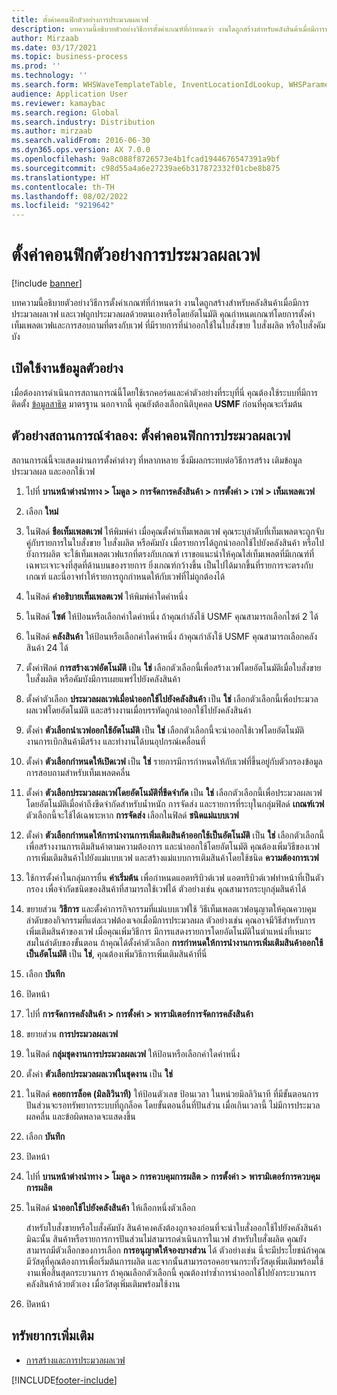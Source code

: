 ```yaml
---
title: ตั้งค่าคอนฟิกตัวอย่างการประมวลผลเวฟ
description: บทความนี้อธิบายตัวอย่างวิธีการตั้งค่าเกณฑ์ที่กำหนดว่า งานใดถูกสร้างสำหรับคลังสินค้าเมื่อมีการประมวลผลเวฟ และเวฟถูกประมวลผลด้วยตนเองหรือโดยอัตโนมัติ
author: Mirzaab
ms.date: 03/17/2021
ms.topic: business-process
ms.prod: ''
ms.technology: ''
ms.search.form: WHSWaveTemplateTable, InventLocationIdLookup, WHSParameters, ProdParameters, whswavetablecreatenew, WHSWaveTable, WHSWaveAttributes, WHSKanbanWaveTable, WHSWaveTableListPage, WHSKanbanWaveTableListPage
audience: Application User
ms.reviewer: kamaybac
ms.search.region: Global
ms.search.industry: Distribution
ms.author: mirzaab
ms.search.validFrom: 2016-06-30
ms.dyn365.ops.version: AX 7.0.0
ms.openlocfilehash: 9a8c088f8726573e4b1fcad1944676547391a9bf
ms.sourcegitcommit: c98d55a4a6e27239ae6b317872332f01cbe8b875
ms.translationtype: HT
ms.contentlocale: th-TH
ms.lasthandoff: 08/02/2022
ms.locfileid: "9219642"
---
```

# <a name="configure-wave-processing-example"></a>ตั้งค่าคอนฟิกตัวอย่างการประมวลผลเวฟ

[!include [banner](../../includes/banner.md)]

บทความนี้อธิบายตัวอย่างวิธีการตั้งค่าเกณฑ์ที่กำหนดว่า งานใดถูกสร้างสำหรับคลังสินค้าเมื่อมีการประมวลผลเวฟ และเวฟถูกประมวลผลด้วยตนเองหรือโดยอัตโนมัติ คุณกำหนดเกณฑ์โดยการตั้งค่าเท็มเพลตเวฟและการสอบถามที่ตรงกับเวฟ ที่มีรายการที่นำออกใช้ในใบสั่งขาย ใบสั่งผลิต หรือใบสั่งคัมบัง

## <a name="enable-sample-data"></a>เปิดใช้งานข้อมูลตัวอย่าง

เมื่อต้องการดำเนินการสถานการณ์นี้โดยใช้เรกคอร์ดและค่าตัวอย่างที่ระบุที่นี่ คุณต้องใช้ระบบที่มีการติดตั้ง [ข้อมูลสาธิต](../../../fin-ops-core/fin-ops/get-started/demo-data.md) มาตรฐาน นอกจากนี้ คุณยังต้องเลือกนิติบุคคล **USMF** ก่อนที่คุณจะเริ่มต้น

## <a name="example-scenario-configure-wave-processing"></a>ตัวอย่างสถานการณ์จำลอง: ตั้งค่าคอนฟิกการประมวลผลเวฟ

สถานการณ์นี้จะแสดงผ่านการตั้งค่าต่างๆ ที่หลากหลาย ซึ่งมีผลกระทบต่อวิธีการสร้าง เติมข้อมูล ประมวลผล และออกใช้เวฟ

1. ไปที่ **บานหน้าต่างนำทาง > โมดูล > การจัดการคลังสินค้า > การตั้งค่า > เวฟ > เท็มเพลตเวฟ**
1. เลือก **ใหม่**
1. ในฟิลด์ **ชือเท็มเพลตเวฟ** ให้พิมพ์ค่า เมื่อคุณตั้งค่าเท็มเพลตเวฟ คุณระบุลำดับที่เท็มเพลตจะถูกจับคู่กับรายการในใบสั่งขาย ใบสั่งผลิต หรือคัมบัง  เมื่อรายการได้ถูกนำออกใช้ไปยังคลังสินค้า หรือไปยังการผลิต จะใช้เท็มเพลตเวฟแรกที่ตรงกับเกณฑ์ เราขอแนะนำให้คุณใส่เท็มเพลตที่มีเกณฑ์ที่เฉพาะเจาะจงที่สุดที่ด้านบนของรายการ ยิ่งเกณฑ์กว้างขึ้น เป็นไปได้มากขึ้นที่รายการจะตรงกับเกณฑ์ และนี่อาจทำให้รายการถูกกำหนดให้กับเวฟที่ไม่ถูกต้องได้  
1. ในฟิลด์ **คำอธิบายเท็มเพลตเวฟ** ให้พิมพ์ค่าใดค่าหนึ่ง
1. ในฟิลด์ **ไซต์** ให้ป้อนหรือเลือกค่าใดค่าหนึ่ง ถ้าคุณกำลังใช้ USMF คุณสามารถเลือกไซต์ 2 ได้  
1. ในฟิลด์ **คลังสินค้า** ให้ป้อนหรือเลือกค่าใดค่าหนึ่ง ถ้าคุณกำลังใช้ USMF คุณสามารถเลือกคลังสินค้า 24 ได้  
1. ตั้งค่าฟิลด์ **การสร้างเวฟอัตโนมัติ** เป็น **ใช่** เลือกตัวเลือกนี้เพื่อสร้างเวฟโดยอัตโนมัติเมื่อใบสั่งขาย ใบสั่งผลิต หรือคัมบังมีการเผยแพร่ไปยังคลังสินค้า  
1. ตั้งค่าตัวเลือก **ประมวลผลเวฟเมื่อนำออกใช้ไปยังคลังสินค้า** เป็น **ใช่** เลือกตัวเลือกนี้เพื่อประมวลผลเวฟโดยอัตโนมัติ และสร้างงานเมื่อบรรทัดถูกนำออกใช้ไปยังคลังสินค้า  
1. ตั้งค่า **ตัวเลือกนำเวฟออกใช้อัตโนมัติ** เป็น **ใช่** เลือกตัวเลือกนี้จะนำออกใช้เวฟโดยอัตโนมัติ  งานการเบิกสินค้ามีสร้าง และทำงานได้บนอุปกรณ์เคลื่อนที่  
1. ตั้งค่า **ตัวเลือกกำหนดให้เปิดเวฟ** เป็น **ใช่** รายการมีการกำหนดให้กับเวฟที่ขึ้นอยู่กับตัวกรองข้อมูลการสอบถามสำหรับเท็มเพลตคลื่น  
1. ตั้งค่า **ตัวเลือกประมวลผลเวฟโดยอัตโนมัติที่ขีดจำกัด** เป็น **ใช่** เลือกตัวเลือกนี้เพื่อประมวลผลเวฟโดยอัตโนมัติเมื่อค่าถึงขีดจำกัดสำหรับน้ำหนัก การจัดส่ง และรายการที่ระบุในกลุ่มฟิลด์ **เกณฑ์เวฟ** ตัวเลือกนี้จะใช้ได้เฉพาะหาก **การจัดส่ง** เลือกในฟิลด์ **ชนิดแม่แบบเวฟ**  
1. ตั้งค่า **ตัวเลือกกำหนดให้การนำงานการเพิ่มเติมสินค้าออกใช้เป็นอัตโนมัติ** เป็น **ใช่** เลือกตัวเลือกนี้เพื่อสร้างงานการเติมสินค้าตามความต้องการ และนำออกใช้โดยอัตโนมัติ คุณต้องเพิ่มวิธีของเวฟการเพิ่มเติมสินค้าไปยังแม่แบบเวฟ และสร้างแม่แบบการเติมสินค้าโดยใช้ชนิด **ความต้องการเวฟ**  
1. ใช้การตั้งค่าในกลุ่มการยื่น **ค่าเริ่มต้น** เพื่อกําหนดแอตทริบิวต์เวฟ แอตทริบิวต์เวฟทำหน้าที่เป็นตัวกรอง เพื่อจำกัดชนิดของสินค้าที่สามารถใช้เวฟได้ ตัวอย่างเช่น คุณสามารถระบุกลุ่มสินค้าได้  
1. ขยายส่วน **วิธีการ** และตั้งค่าการกิจกรรมที่แม่แบบเวฟใช้ วิธีเท็มเพลตเวฟอนุญาตให้คุณควบคุมลำดับของกิจกรรมที่แต่ละเวฟต้องเจอเมื่อมีการประมวลผล ตัวอย่างเช่น คุณอาจมีวิธีสำหรับการเพิ่มเติมสินค้าของเวฟ เมื่อคุณเพิ่มวิธีการ มีการแสดงรายการโดยอัตโนมัติในตำแหน่งที่เหมาะสมในลำดับของขั้นตอน ถ้าคุณได้ตั้งค่าตัวเลือก **การกำหนดให้การนำงานการเพิ่มเติมสินค้าออกใช้เป็นอัตโนมัติ** เป็น **ใช่**, คุณต้องเพิ่มวิธีการเพิ่มเติมสินค้าที่นี่  
1. เลือก **บันทึก**
1. ปิดหน้า
1. ไปที่ **การจัดการคลังสินค้า > การตั้งค่า > พารามิเตอร์การจัดการคลังสินค้า**
1. ขยายส่วน **การประมวลผลเวฟ**
1. ในฟิลด์ **กลุ่มชุดงานการประมวลผลเวฟ** ให้ป้อนหรือเลือกค่าใดค่าหนึ่ง
1. ตั้งค่า **ตัวเลือกประมวลผลเวฟในชุดงาน** เป็น **ใช่**
1. ในฟิลด์ **คอยการล็อค (มิลลิวินาที)** ให้ป้อนตัวเลข ป้อนเวลา ในหน่วยมิลลิวินาที ที่มีขั้นตอนการปันส่วนจะรอทรัพยากรระบบที่ถูกล็อค โดยขั้นตอนอื่นที่ปันส่วน  เมื่อเกินเวลานี้ ไม่มีการประมวลผลคลื่น และข้อผิดพลาดจะแสดงขึ้น  
1. เลือก **บันทึก**
1. ปิดหน้า
1. ไปที่ **บานหน้าต่างนำทาง > โมดูล > การควบคุมการผลิต > การตั้งค่า > พารามิเตอร์การควบคุมการผลิต**
1. ในฟิลด์ **นำออกใช้ไปยังคลังสินค้า** ให้เลือกหนึ่งตัวเลือก

    สำหรับใบสั่งขายหรือใบสั่งคัมบัง สินค้าคงคลังต้องถูกจองก่อนที่จะนำใบสั่งออกใช้ไปยังคลังสินค้า  มิฉะนั้น สินค้าหรือรายการการปันส่วนไม่สามารถดำเนินการในเวฟ สำหรับใบสั่งผลิต คุณยังสามารถมีตัวเลือกของการเลือก **การอนุญาตให้จองบางส่วน** ได้ ตัวอย่างเช่น นี่จะมีประโยชน์ถ้าคุณมีวัสดุที่คุณต้องการเพื่อเริ่มต้นการผลิต และจากนั้นสามารถรอคอยจนกระทั่งวัสดุเพิ่มเติมพร้อมใช้งานเพื่อสิ้นสุดกระบวนการ ถ้าคุณเลือกตัวเลือกนี้ คุณต้องทำซ้ำการนำออกใช้ไปยังกระบวนการคลังสินค้าด้วยตัวเอง เมื่อวัสดุเพิ่มเติมพร้อมใช้งาน
1. ปิดหน้า

## <a name="additional-resources"></a>ทรัพยากรเพิ่มเติม

- [การสร้างและการประมวลผลเวฟ](../wave-processing.md)

[!INCLUDE[footer-include](../../../includes/footer-banner.md)]
